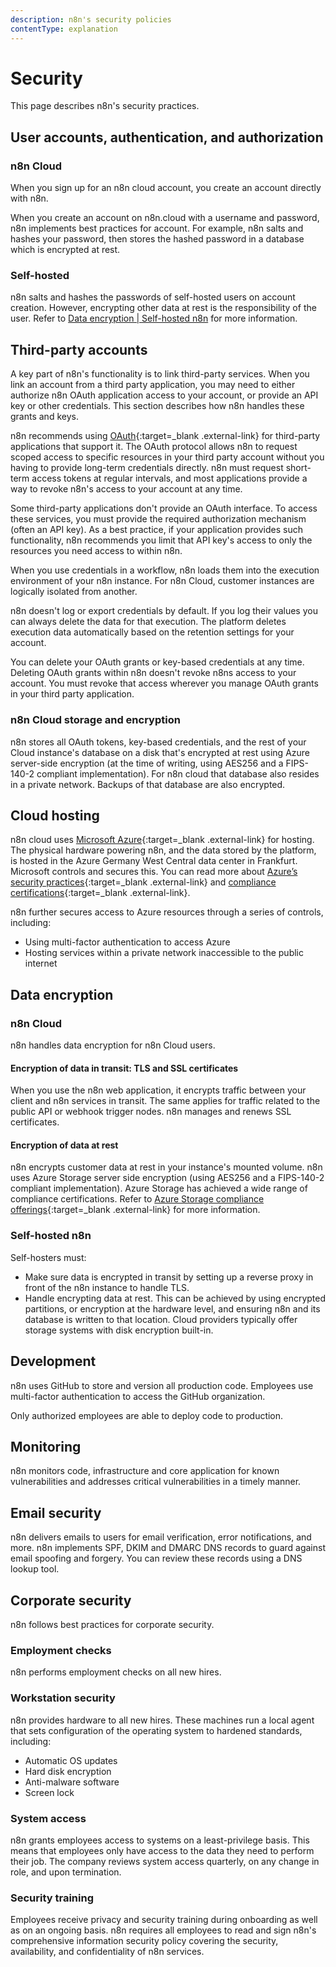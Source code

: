 ```yaml
---
description: n8n's security policies
contentType: explanation
---
```


# Security

This page describes n8n's security practices.

## User accounts, authentication, and authorization

### n8n Cloud

When you sign up for an n8n cloud account, you create an account directly with n8n. 

When you create an account on n8n.cloud with a username and password, n8n implements best practices for account. For example, n8n salts and hashes your password, then stores the hashed password in a database which is encrypted at rest.

### Self-hosted

n8n salts and hashes the passwords of self-hosted users on account creation. However, encrypting other data at rest is the responsibility of the user. Refer to [Data encryption | Self-hosted n8n](#self-hosted-n8n) for more information.

## Third-party accounts

A key part of n8n's functionality is to link third-party services. When you link an account from a third party application, you may need to either authorize n8n OAuth application access to your account, or provide an API key or other credentials. This section describes how n8n handles these grants and keys.

n8n recommends using [OAuth](https://oauth.net/2/){:target=_blank .external-link} for third-party applications that support it. The OAuth protocol allows n8n to request scoped access to specific resources in your third party account without you having to provide long-term credentials directly. n8n must request short-term access tokens at regular intervals, and most applications provide a way to revoke n8n's access to your account at any time.

Some third-party applications don't provide an OAuth interface. To access these services, you must provide the required authorization mechanism (often an API key). As a best practice, if your application provides such functionality, n8n recommends you limit that API key's access to only the resources you need access to within n8n.

When you use credentials in a workflow, n8n loads them into the execution environment of your n8n instance. For n8n Cloud, customer instances are logically isolated from another.

n8n doesn't log or export credentials by default. If you log their values you can always delete the data for that execution. The platform deletes execution data automatically based on the retention settings for your account.

You can delete your OAuth grants or key-based credentials at any time. Deleting OAuth grants within n8n doesn't revoke n8ns access to your account. You must revoke that access wherever you manage OAuth grants in your third party application.

### n8n Cloud storage and encryption

n8n stores all OAuth tokens, key-based credentials, and the rest of your Cloud instance's database on a disk that's encrypted at rest using Azure server-side encryption (at the time of writing, using AES256 and a FIPS-140-2 compliant implementation). For n8n cloud that database also resides in a private network. Backups of that database are also encrypted.

## Cloud hosting

n8n cloud uses [Microsoft Azure](https://aws.amazon.com/){:target=_blank .external-link} for hosting. The physical hardware powering n8n, and the data stored by the platform, is hosted in the Azure Germany West Central data center in Frankfurt. Microsoft controls and secures this. You can read more about [Azure’s security practices](https://learn.microsoft.com/en-us/azure/security/fundamentals/physical-security){:target=_blank .external-link} and [compliance certifications](https://learn.microsoft.com/en-us/azure/compliance/){:target=_blank .external-link}.

n8n further secures access to Azure resources through a series of controls, including: 

* Using multi-factor authentication to access Azure
* Hosting services within a private network inaccessible to the public internet

## Data encryption

### n8n Cloud

n8n handles data encryption for n8n Cloud users. 

#### Encryption of data in transit: TLS and SSL certificates

When you use the n8n web application, it encrypts traffic between your client and n8n services in transit. The same applies for traffic related to the public API or webhook trigger nodes. n8n manages and renews SSL certificates.


#### Encryption of data at rest

n8n encrypts customer data at rest in your instance's mounted volume. n8n uses Azure Storage server side encryption (using AES256 and a FIPS-140-2 compliant implementation). Azure Storage has achieved a wide range of compliance certifications. Refer to [Azure Storage compliance offerings](https://learn.microsoft.com/en-us/azure/storage/common/storage-compliance-offerings){:target=_blank .external-link} for more information.

### Self-hosted n8n

Self-hosters must:

* Make sure data is encrypted in transit by setting up a reverse proxy in front of the n8n instance to handle TLS.
* Handle encrypting data at rest. This can be achieved by using encrypted partitions, or encryption at the hardware level, and ensuring n8n and its database is written to that location. Cloud providers typically offer storage systems with disk encryption built-in.

## Development

n8n uses GitHub to store and version all production code. Employees use multi-factor authentication to access the GitHub organization.

Only authorized employees are able to deploy code to production.

## Monitoring

n8n monitors code, infrastructure and core application for known vulnerabilities and addresses critical vulnerabilities in a timely manner.

## Email security

n8n delivers emails to users for email verification, error notifications, and more. n8n implements SPF, DKIM and DMARC DNS records to guard against email spoofing and forgery. You can review these records using a DNS lookup tool.

## Corporate security

n8n follows best practices for corporate security.

### Employment checks

n8n performs employment checks on all new hires.

### Workstation security

n8n provides hardware to all new hires. These machines run a local agent that sets configuration of the operating system to hardened standards, including:

- Automatic OS updates
- Hard disk encryption
- Anti-malware software
- Screen lock


### System access

n8n grants employees access to systems on a least-privilege basis. This means that employees only have access to the data they need to perform their job. The company reviews system access quarterly, on any change in role, and upon termination.

### Security training

Employees receive privacy and security training during onboarding as well as on an ongoing basis. n8n requires all employees to read and sign n8n's comprehensive information security policy covering the security, availability, and confidentiality of n8n services.
